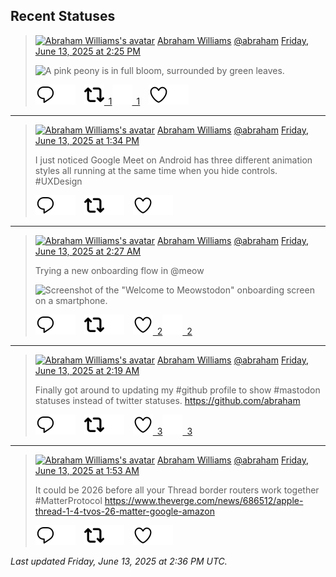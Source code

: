 ## Recent Statuses

> <a href="https://indieweb.social/@abraham"><img alt="Abraham Williams's avatar" src="https://cdn.masto.host/indiewebsocial/accounts/avatars/109/292/540/382/343/163/original/d00f2e03ce9c85b1.jpg" height="24" width="24" ></a> [Abraham Williams](https://indieweb.social/@abraham) [@abraham](https://indieweb.social/@abraham) [Friday, June 13, 2025 at 2:25 PM](https://indieweb.social/@abraham/114676514679647126)
>
> 
>
> ![A pink peony is in full bloom, surrounded by green leaves.](https://cdn.masto.host/indiewebsocial/media_attachments/files/114/676/514/538/211/779/original/23dbff772e86223b.jpg)
>
> [![Reply](./images/reply_light.svg#gh-light-mode-only "Reply")](https://indieweb.social/@abraham/114676514679647126#gh-light-mode-only)[![Reply](./images/reply.svg#gh-dark-mode-only "Reply")](https://indieweb.social/@abraham/114676514679647126#gh-dark-mode-only)&emsp;[![Boost](./images/retweet_light.svg#gh-light-mode-only "Boost")&ensp;1](https://indieweb.social/@abraham/114676514679647126#gh-light-mode-only)[![Boost](./images/retweet.svg#gh-dark-mode-only "Boost")&ensp;1](https://indieweb.social/@abraham/114676514679647126#gh-dark-mode-only)&emsp;[![Favorite](./images/like_light.svg#gh-light-mode-only "Favorite")](https://indieweb.social/@abraham/114676514679647126#gh-light-mode-only)[![Favorite](./images/like.svg#gh-dark-mode-only "Favorite")](https://indieweb.social/@abraham/114676514679647126#gh-dark-mode-only)


---

> <a href="https://indieweb.social/@abraham"><img alt="Abraham Williams's avatar" src="https://cdn.masto.host/indiewebsocial/accounts/avatars/109/292/540/382/343/163/original/d00f2e03ce9c85b1.jpg" height="24" width="24" ></a> [Abraham Williams](https://indieweb.social/@abraham) [@abraham](https://indieweb.social/@abraham) [Friday, June 13, 2025 at 1:34 PM](https://indieweb.social/@abraham/114676313968052676)
>
> I just noticed Google Meet on Android has three different animation styles all running at the same time when you hide controls. #UXDesign
>
> [![Reply](./images/reply_light.svg#gh-light-mode-only "Reply")](https://indieweb.social/@abraham/114676313968052676#gh-light-mode-only)[![Reply](./images/reply.svg#gh-dark-mode-only "Reply")](https://indieweb.social/@abraham/114676313968052676#gh-dark-mode-only)&emsp;[![Boost](./images/retweet_light.svg#gh-light-mode-only "Boost")](https://indieweb.social/@abraham/114676313968052676#gh-light-mode-only)[![Boost](./images/retweet.svg#gh-dark-mode-only "Boost")](https://indieweb.social/@abraham/114676313968052676#gh-dark-mode-only)&emsp;[![Favorite](./images/like_light.svg#gh-light-mode-only "Favorite")](https://indieweb.social/@abraham/114676313968052676#gh-light-mode-only)[![Favorite](./images/like.svg#gh-dark-mode-only "Favorite")](https://indieweb.social/@abraham/114676313968052676#gh-dark-mode-only)


---

> <a href="https://indieweb.social/@abraham"><img alt="Abraham Williams's avatar" src="https://cdn.masto.host/indiewebsocial/accounts/avatars/109/292/540/382/343/163/original/d00f2e03ce9c85b1.jpg" height="24" width="24" ></a> [Abraham Williams](https://indieweb.social/@abraham) [@abraham](https://indieweb.social/@abraham) [Friday, June 13, 2025 at 2:27 AM](https://indieweb.social/@abraham/114673688637980534)
>
> Trying a new onboarding flow in @meow
>
> ![Screenshot of the "Welcome to Meowstodon" onboarding screen on a smartphone.](https://cdn.masto.host/indiewebsocial/media_attachments/files/114/673/688/526/731/692/original/5fb8d73ca6ffa832.jpeg)
>
> [![Reply](./images/reply_light.svg#gh-light-mode-only "Reply")](https://indieweb.social/@abraham/114673688637980534#gh-light-mode-only)[![Reply](./images/reply.svg#gh-dark-mode-only "Reply")](https://indieweb.social/@abraham/114673688637980534#gh-dark-mode-only)&emsp;[![Boost](./images/retweet_light.svg#gh-light-mode-only "Boost")](https://indieweb.social/@abraham/114673688637980534#gh-light-mode-only)[![Boost](./images/retweet.svg#gh-dark-mode-only "Boost")](https://indieweb.social/@abraham/114673688637980534#gh-dark-mode-only)&emsp;[![Favorite](./images/like_light.svg#gh-light-mode-only "Favorite")&ensp;2](https://indieweb.social/@abraham/114673688637980534#gh-light-mode-only)[![Favorite](./images/like.svg#gh-dark-mode-only "Favorite")&ensp;2](https://indieweb.social/@abraham/114673688637980534#gh-dark-mode-only)


---

> <a href="https://indieweb.social/@abraham"><img alt="Abraham Williams's avatar" src="https://cdn.masto.host/indiewebsocial/accounts/avatars/109/292/540/382/343/163/original/d00f2e03ce9c85b1.jpg" height="24" width="24" ></a> [Abraham Williams](https://indieweb.social/@abraham) [@abraham](https://indieweb.social/@abraham) [Friday, June 13, 2025 at 2:19 AM](https://indieweb.social/@abraham/114673657175531570)
>
> Finally got around to updating my #github profile to show #mastodon statuses instead of twitter statuses. https://github.com/abraham
>
> [![Reply](./images/reply_light.svg#gh-light-mode-only "Reply")](https://indieweb.social/@abraham/114673657175531570#gh-light-mode-only)[![Reply](./images/reply.svg#gh-dark-mode-only "Reply")](https://indieweb.social/@abraham/114673657175531570#gh-dark-mode-only)&emsp;[![Boost](./images/retweet_light.svg#gh-light-mode-only "Boost")](https://indieweb.social/@abraham/114673657175531570#gh-light-mode-only)[![Boost](./images/retweet.svg#gh-dark-mode-only "Boost")](https://indieweb.social/@abraham/114673657175531570#gh-dark-mode-only)&emsp;[![Favorite](./images/like_light.svg#gh-light-mode-only "Favorite")&ensp;3](https://indieweb.social/@abraham/114673657175531570#gh-light-mode-only)[![Favorite](./images/like.svg#gh-dark-mode-only "Favorite")&ensp;3](https://indieweb.social/@abraham/114673657175531570#gh-dark-mode-only)


---

> <a href="https://indieweb.social/@abraham"><img alt="Abraham Williams's avatar" src="https://cdn.masto.host/indiewebsocial/accounts/avatars/109/292/540/382/343/163/original/d00f2e03ce9c85b1.jpg" height="24" width="24" ></a> [Abraham Williams](https://indieweb.social/@abraham) [@abraham](https://indieweb.social/@abraham) [Friday, June 13, 2025 at 1:53 AM](https://indieweb.social/@abraham/114673555519329886)
>
> It could be 2026 before all your Thread border routers work together #MatterProtocol https://www.theverge.com/news/686512/apple-thread-1-4-tvos-26-matter-google-amazon
>
> [![Reply](./images/reply_light.svg#gh-light-mode-only "Reply")](https://indieweb.social/@abraham/114673555519329886#gh-light-mode-only)[![Reply](./images/reply.svg#gh-dark-mode-only "Reply")](https://indieweb.social/@abraham/114673555519329886#gh-dark-mode-only)&emsp;[![Boost](./images/retweet_light.svg#gh-light-mode-only "Boost")](https://indieweb.social/@abraham/114673555519329886#gh-light-mode-only)[![Boost](./images/retweet.svg#gh-dark-mode-only "Boost")](https://indieweb.social/@abraham/114673555519329886#gh-dark-mode-only)&emsp;[![Favorite](./images/like_light.svg#gh-light-mode-only "Favorite")](https://indieweb.social/@abraham/114673555519329886#gh-light-mode-only)[![Favorite](./images/like.svg#gh-dark-mode-only "Favorite")](https://indieweb.social/@abraham/114673555519329886#gh-dark-mode-only)


_Last updated Friday, June 13, 2025 at 2:36 PM UTC._
